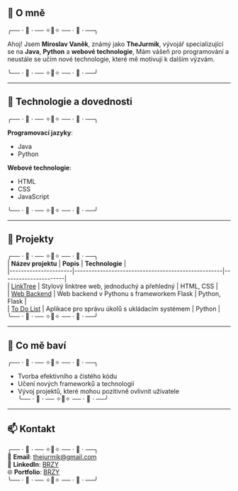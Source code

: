 ## 📙 O mně
╭── ⋅ 🍞 ⋅ ── ✧🥐✧ ── ⋅ 🍯 ⋅ ──╮ 

  Ahoj! Jsem **Miroslav Vaněk**, známý jako **TheJurmik**,
  vývojář specializující se na **Java**, **Python** a **webové technologie**,
  Mám vášeň pro programování a neustále se učím nové technologie,
  které mě motivují k dalším výzvám.
  
╰── ⋅ 🍞 ⋅ ── ✧🥐✧ ── ⋅ 🍯 ⋅ ──╯

---

## 🎃 Technologie a dovednosti
╭── ⋅ 🍞 ⋅ ── ✧🥐✧ ── ⋅ 🍯 ⋅ ──╮  

**Programovací jazyky**:  
- Java  
- Python  

**Webové technologie**:  
- HTML  
- CSS  
- JavaScript  

╰── ⋅ 🍞 ⋅ ── ✧🥐✧ ── ⋅ 🍯 ⋅ ──╯

---

## 🚀 Projekty
╭── ⋅ 🍞 ⋅ ── ✧🥐✧ ── ⋅ 🍯 ⋅ ──╮  
| **Název projektu**   | **Popis**                                          | **Technologie**      |  
|----------------------|----------------------------------------------------|----------------------|  
| [LinkTree](#)        | Stylový linktree web, jednoduchý a přehledný       | HTML, CSS            |  
| [Web Backend](#)     | Web backend v Pythonu s frameworkem Flask          | Python, Flask        |  
| [To Do List](#)      | Aplikace pro správu úkolů s ukládacím systémem     | Python               |  
╰── ⋅ 🍞 ⋅ ── ✧🥐✧ ── ⋅ 🍯 ⋅ ──╯

---

## 🌱 Co mě baví
╭── ⋅ 🍞 ⋅ ── ✧🥐✧ ── ⋅ 🍯 ⋅ ──╮  
- Tvorba efektivního a čistého kódu  
- Učení nových frameworků a technologií  
- Vývoj projektů, které mohou pozitivně ovlivnit uživatele  
╰── ⋅ 🍞 ⋅ ── ✧🥐✧ ── ⋅ 🍯 ⋅ ──╯

---

## 📫 Kontakt
╭── ⋅ 🍞 ⋅ ── ✧🥐✧ ── ⋅ 🍯 ⋅ ──╮  
📧 **Email**: thejurmik@gmail.com  
💼 **LinkedIn**: [BRZY](#)  
🌐 **Portfolio**: [BRZY](#)  
╰── ⋅ 🍞 ⋅ ── ✧🥐✧ ── ⋅ 🍯 ⋅ ──╯
